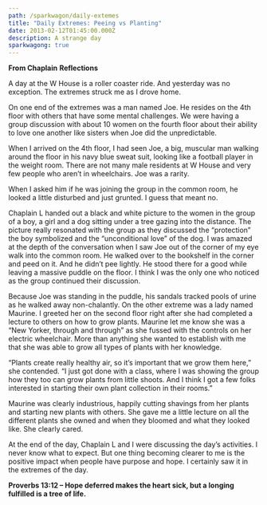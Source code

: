 ```yaml
---
path: /sparkwagon/daily-extemes
title: "Daily Extremes: Peeing vs Planting"
date: 2013-02-12T01:45:00.000Z
description: A strange day
sparkwagong: true
---
```

**From Chaplain** **Reflections** 

A day at the W House is a roller coaster ride. And yesterday was no exception. The extremes struck me as I drove home. 

On one end of the extremes was a man named Joe. He resides on the 4th floor with others that have some mental challenges. We were having a group discussion with about 10 women on the fourth floor about their ability to love one another like sisters when Joe did the unpredictable. 

When I arrived on the 4th floor, I had seen Joe, a big, muscular man walking around the floor in his navy blue sweat suit, looking like a football player in the weight room. There are not many male residents at W House and very few people who aren’t in wheelchairs. Joe was a rarity. 

When I asked him if he was joining the group in the common room, he looked a little disturbed and just grunted. I guess that meant no. 

Chaplain L handed out a black and white picture to the women in the group of a boy, a girl and a dog sitting under a tree gazing into the distance. The picture really resonated with the group as they discussed the “protection” the boy symbolized and the “unconditional love” of the dog. I was amazed at the depth of the conversation when I saw Joe out of the corner of my eye walk into the common room. He walked over to the bookshelf in the corner and peed on it. And he didn’t pee lightly. He stood there for a good while leaving a massive puddle on the floor. I think I was the only one who noticed as the group continued their discussion. 

Because Joe was standing in the puddle, his sandals tracked pools of urine as he walked away non-chalantly. On the other extreme was a lady named Maurine. I greeted her on the second floor right after she had completed a lecture to others on how to grow plants. Maurine let me know she was a “New Yorker, through and through” as she fussed with the controls on her electric wheelchair. More than anything she wanted to establish with me that she was able to grow all types of plants with her knowledge. 

“Plants create really healthy air, so it’s important that we grow them here,” she contended. “I just got done with a class, where I was showing the group how they too can grow plants from little shoots. And I think I got a few folks interested in starting their own plant collection in their rooms.” 

Maurine was clearly industrious, happily cutting shavings from her plants and starting new plants with others. She gave me a little lecture on all the different plants she owned and when they bloomed and what they looked like. She clearly cared. 

At the end of the day, Chaplain L and I were discussing the day’s activities. I never know what to expect. But one thing becoming clearer to me is the positive impact when people have purpose and hope. I certainly saw it in the extremes of the day. 

**Proverbs 13:12 – Hope deferred makes the heart sick, but a longing fulfilled is a tree of life.**
